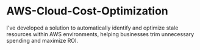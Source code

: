# AWS-Cloud-Cost-Optimization
I've developed a solution to automatically identify and optimize stale resources within AWS environments, helping businesses trim unnecessary spending and maximize ROI.
